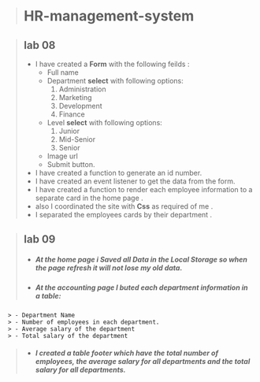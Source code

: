 > # HR-management-system

> ## lab 08
> - I have created a **Form** with the following feilds :
>     - Full name
>     - Department **select** with following options:
>         1. Administration
>         1. Marketing
>         1. Development 
>         1. Finance
>      - Level **select** with following options:
>         1. Junior
>         1. Mid-Senior
>         1. Senior
>    - Image url
>    - Submit button.
> - I have created a function to generate an id number.
> - I have created an event listener to get the data from the form.
> - I have created a function to render each employee information to a separate card in the home page .
> - also I coordinated the site with **Css** as required of me .
> - I separated the employees cards by their department .

> ## lab 09 
> - ##### At the home page i Saved all Data in the Local Storage so when the page refresh it will not lose my old data.
> - ##### At the accounting page I buted each department information in a table:
     > - Department Name
     > - Number of employees in each department.
     > - Average salary of the department
     > - Total salary of the department
> - ##### I created a table footer which have the total number of employees, the average salary for all departments and the total salary for all departments.
